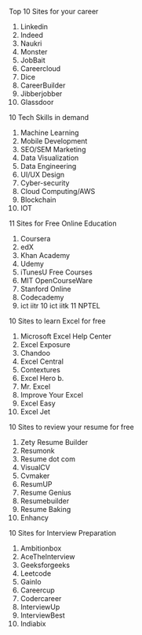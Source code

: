 Top 10 Sites for your career
1. Linkedin
2. Indeed
3. Naukri
4. Monster
5. JobBait
6. Careercloud
7. Dice
8. CareerBuilder
9. Jibberjobber
10. Glassdoor

10 Tech Skills in demand

1. Machine Learning
2. Mobile Development
3. SEO/SEM Marketing
4. Data Visualization
5. Data Engineering
6. UI/UX Design
7. Cyber-security
8. Cloud Computing/AWS
9. Blockchain
10. IOT

11 Sites for Free Online Education

1. Coursera
2. edX
3. Khan Academy
4. Udemy
5. iTunesU Free Courses
6. MIT OpenCourseWare
7. Stanford Online
8. Codecademy
9. ict iitr
10 ict iitk
11 NPTEL

10 Sites to learn Excel for free

1. Microsoft Excel Help Center
2. Excel Exposure
3. Chandoo
4. Excel Central
5. Contextures
6. Excel Hero b.
7. Mr. Excel
8. Improve Your Excel
9. Excel Easy
10. Excel Jet

10 Sites to review your resume for free

1. Zety Resume Builder
2. Resumonk
3. Resume dot com
4. VisualCV
5. Cvmaker
6. ResumUP
7. Resume Genius
8. Resumebuilder
9. Resume Baking
10. Enhancy

10 Sites for Interview Preparation

1. Ambitionbox
2. AceThelnterview
3. Geeksforgeeks
4. Leetcode
5. Gainlo
6. Careercup
7. Codercareer
8. InterviewUp
9. InterviewBest
10. Indiabix

